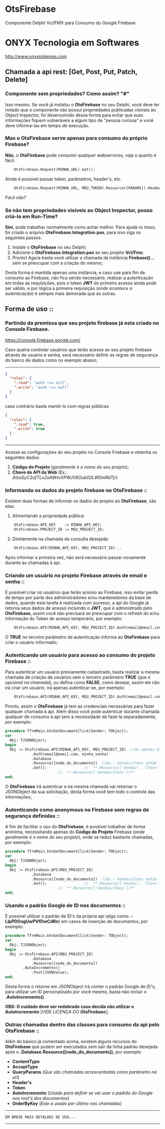 # OtsFirebase
Componente Delphi Vcl/FMX para Consumo do Google Firebase

# ONYX Tecnologia em Softwares
http://www.onyxsistemas.com

## Chamada a api rest: [Get, Post, Put, Patch, Delete]

### Componente sem propriedades? Como assim? "#"
Isso mesmo. Se você já instalou o **OtsFirebase** no seu Delphi, você deve ter notado que o componente não 
possui propriedades publicadas visíveis ao Object Inspector, foi desenvolvido dessa forma para evitar 
que suas informações fiquem vulneráveis a algum tipo de "pessoa curiosa" e você deve informá-las em tempo de execução.

### Mas o OtsFirebase serve apenas para consumo do próprio Firebase?
**Não**, o **OtsFirebase** pode consumir qualquer webservices, veja o quanto é fácil: 
```pascal
    OtsFirebase.Request(MINHA_URL).Get();
```
Ainda é possível passar token, parâmetros, header's, etc.
```pascal
    OtsFirebase.Request(MINHA_URL, MEU_TOKEN).Resource([PARAMS]).Header(HEADER_NAME, HEADER_VALUE).Get();
```
*Fácil não?*

### Se não tem propriedades visíveis ao Object Inspector, posso criá-lo em Run-Time?
**Sim**, pode trabalhar normalmente como achar melhor. Para ajudá-lo nisso, foi criado o arquivo 
**OtsFirebase.Integration.pas**, para isso siga os seguintes passos: 
1. Instale o **OtsFirebase** no seu Delphi;
2. Adicione o **OtsFirebase.Integration.pas** ao seu projeto **Vcl/Fmx**; 
3. Pronto! Agora basta você utilizar a chamada da instância **Firebase()...** sem se preocupar com a criação do mesmo; 

Desta forma é mantida apenas uma instância, e caso use para fim de consumo ao Firebase, não fica sendo necessário, 
realizar a autenticação em todas as requisições, pois o token **JWT** do primeiro acesso ainda pode 
ser válido, e por lógica a primeira requisição (*onde acontece a autenticação*) é sempre mais demorada que as outras. 

## Forma de uso :: 
### Partindo da premissa que seu projeto firebase já esta criado no Console Firebase. 
https://console.firebase.google.com/

   Caso queira controlar usuários que terão acesso ao seu projeto firebase através de usuário e senha, 
   será necessário definir as regras de segurança do banco de dados como no exemplo abaixo;
*********************************************************************************************************
```json
{
  "rules": {
    ".read": "auth !== null",
    ".write": "auth !== null"
  }
}
```
caso contrário basta manté-lo com regras públicas 
```json
{
  "rules": {
    ".read": true,
    ".write": true
  }
}
```
*********************************************************************************************************

Acesse as configurações do seu projeto no Console Firebase e obtenha os seguintes dados:
1. **Código do Projeto** (*geralmente é o nome do seu projeto*);
2. **Chave de API da Web** (Ex.: *AIzaSyC2ofTLxZoA9HvXPWJV6Oub02LW0mRdTjr*)

### Informando os dados do projeto firebase no **OtsFirebase** ::
Existem duas formas de informar os dados do projeto ao **OtsFirebase**, são elas: 

1. Alimentando a propriedade pública: 

```pascal
    OtsFirebase.API_KEY    := MINHA_API_KEY;
    OtsFirebase.PROJECT_ID := MEU_PROJECT_ID;
```    

2. Diretamente na chamada da consulta desejada: 

```pascal
    OtsFirebase.API(MINHA_API_KEY, MEU_PROJECT_ID)...
```    
Após informar a primeira vez, não será necessário passar novamente durante às chamadas à api.

### Criando um usuário no projeto Firebase através de email e senha ::
É possível criar os usuários que terão acesso ao Firebase, isso evitar perda de tempo por parte 
dos administradores e/ou mantenedores da base de dados, quando esta tarefa é realizada com sucesso, 
a api do Google já retorna seus dados de acesso incluindo o **JWT**, que é administrado pelo **OtsFirebase**, 
assim você não precisará se preocupar com o refresh do e/ou informação do Token de acesso temporário,
por exemplo: 

```pascal
    OtsFirebase.API(MINHA_API_KEY, MEU_PROJECT_ID).Auth(email@email.com, minha_senha, TRUE).ToJSONObject;
```
O **TRUE** no terceiro parâmetro da autenticação informa ao **OtsFirebase** para criar o usuário informado;

### Autenticando um usuário para acesso ao consumo do projeto Firebase ::
Para autenticar um usuário previamente cadastrado, basta realizar a mesma chamada de criação de usuários sem 
o terceiro parâmetro **TRUE** (*que é opcional na chamada*), ou defina como **FALSE**, como desejar, assim ele 
não irá criar um usuário, irá apenas autenticar-se,
por exemplo:

```pascal
    OtsFirebase.API(MINHA_API_KEY, MEU_PROJECT_ID).Auth(email@email.com, minha_senha).ToJSONObject;
```    
Pronto, assim o **OtsFirebase** já tem as credenciais necessárias para fazer qualquer chamada à api. 
Além disso você pode autenticar durante chamada qualquer de consumo à api sem a necessidade de fazé-la separadamente, 
por exemplo: 

```pascal
procedure TfrmMain.btnGetDocumentClick(Sender: TObject);
var
  Obj: TJSONObject;
begin
  Obj := OtsFirebase.API(MINHA_API_KEY, MEU_PROJECT_ID)  //Ou apenas OtsFirebase.Auth(email@email.com, minha_senha)
            .Auth(email@email.com, minha_senha)
            .Database
            .Resource([node_do_documento])  //Ex.: Vendas/Itens então ficaria assim: 
            .Get();    			    // 	**.Resource(['Vendas', 'Itens'])** ou 
					    // 	**.Resource(['Vendas/Itens'])**
end;    
```
O **OtsFirebase** irá autenticar e na mesma chamada vai retornar o JSONObject da sua solicitação, desta forma você tem 
todo o controle das informações;

### Autenticando como **anonymous** no Firebase sem regras de segurança definidas ::
A fim de facilitar o uso do **OtsFirebase**, é possível trabalhar de forma anônima, necessitando apenas do **Código do Projeto** 
Firebase (*onde geralmente é o nome do seu projeto*), onde se reduz bastante chamadas,
por exemplo:

```pascal
procedure TfrmMain.btnGetDocumentClick(Sender: TObject);
var
  Obj: TJSONObject;
begin
  Obj := OtsFirebase.API(MEU_PROJECT_ID) 
            .Database 
            .Resource([node_do_documento])  //Ex.: Vendas/Itens então ficaria assim: 
            .Get();    			    // 	**.Resource(['Vendas', 'Itens'])** ou 
					    // 	**.Resource(['Vendas/Itens'])**
end;    
```

### Usando o padrão Google de ID nos documentos ::
É possível utilizar o padrão de ID's da própria api (algo como: **-LIpPDOxgUwPVfDwCdRn**) em casos de inserção de documentos,
por exemplo:

```pascal
procedure TfrmMain.btnGetDocumentClick(Sender: TObject);
var
  Obj: TJSONObject;
begin
  Obj := OtsFirebase.API(MEU_PROJECT_ID) 
            .Database 
            .Resource([node_do_documento]) 
	    .AutoIncremento() 
            .Post(JSONValue); 
end;    
```
Desta forma o retorno em JSONObject irá conter o padrão Google de ID's, para utilizar um ID personalizado 
por você mesmo, basta não incluir o **.AutoIncremento()**. 

**OBS: O cuidado deve ser redobrado caso decida não utilizar o AutoIncremento** [*VIDE LICENÇA DO **OtsFirebase***]; 

### Outras chamadas dentro das classes para consumo da api pelo **OtsFirebase** ::
Além do básico já comentado acima, existem alguns recursos do **OtsFirebase** que podem ser executados 
sem sair da linha padrão desejada após o **.Database.Resource([node_do_documento])**, 
por exemplo:
- **ContentType** 
- **AcceptType** 
- **QueryParams**    (*Que são chamadas acrescentadas como parâmetro na url*)
- **Header's** 
- **Token**
- **AutoIncremento** (*Usado para definir se vai usar o padrão do Google nos root's dos documentos*) 
- **OrderByKey**     (*Este é usado por último nas chamadas*) 






*********************************************************************************************************

    EM BREVE MAIS DETALHES DE USO...
    
*********************************************************************************************************




